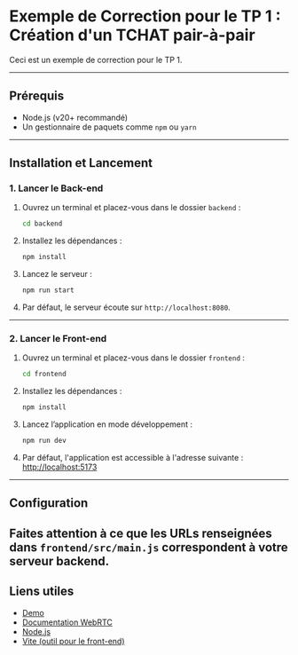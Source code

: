 # **Exemple de Correction pour le TP 1 : Création d'un TCHAT pair-à-pair**

Ceci est un exemple de correction pour le TP 1.  

---

## **Prérequis**
- Node.js (v20+ recommandé)
- Un gestionnaire de paquets comme `npm` ou `yarn`

---

## **Installation et Lancement**

### **1. Lancer le Back-end**
1. Ouvrez un terminal et placez-vous dans le dossier `backend` :  
   ```bash
   cd backend
   ```
2. Installez les dépendances :  
   ```bash
   npm install
   ```
3. Lancez le serveur :  
   ```bash
   npm run start
   ```
4. Par défaut, le serveur écoute sur `http://localhost:8080`.

---

### **2. Lancer le Front-end**
1. Ouvrez un terminal et placez-vous dans le dossier `frontend` :  
   ```bash
   cd frontend
   ```
2. Installez les dépendances :  
   ```bash
   npm install
   ```
3. Lancez l’application en mode développement :  
   ```bash
   npm run dev
   ```
4. Par défaut, l'application est accessible à l'adresse suivante :  
   [http://localhost:5173](http://localhost:5173)

---

## **Configuration**

Faites attention à ce que les URLs renseignées dans `frontend/src/main.js` correspondent à votre serveur backend.
---


## **Liens utiles**
- [Demo](https://fyc.agweb.dev/exo1/frontend)
- [Documentation WebRTC](https://webrtc.org/)
- [Node.js](https://nodejs.org/)
- [Vite (outil pour le front-end)](https://vitejs.dev/)
